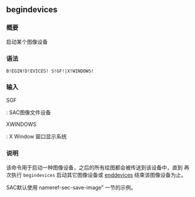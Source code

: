 ## begindevices 

### 概要

启动某个图像设备

### 语法

``` {.bash}
B!EGIN!D!EVICES! S!GF!|X!WINDOWS!
```

### 输入

SGF

:   SAC图像文件设备

XWINDOWS

:   X Window 窗口显示系统

### 说明

该命令用于启动一种图像设备，之后的所有绘图都会被传送到该设备中，直到
再次执行 `begindevices` 启动其它图像设备或
[enddevices](/commands/enddevices.md) 结束该图像设备为止。

SAC默认使用 nameref-sec-save-image” 一节的示例。
